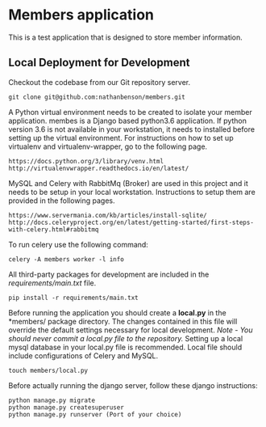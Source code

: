 Members application
====================

This is a test application that is designed to store member information.


Local Deployment for Development
--------------------------------

Checkout the codebase from our Git repository server.

```
git clone git@github.com:nathanbenson/members.git
```

A Python virtual environment needs to be created to isolate your member application.
membes is a Django based python3.6 application. If python version 3.6 is not
available in your workstation, it needs to installed before setting up the virtual environment. For instructions on how
to set up virtualenv and virtualenv-wrapper, go to the following page.

```
https://docs.python.org/3/library/venv.html
http://virtualenvwrapper.readthedocs.io/en/latest/
```

MySQL and Celery with RabbitMq (Broker) are used in this project and it needs to be setup in your local workstation.
Instructions to setup them are provided in the following pages.

```
https://www.servermania.com/kb/articles/install-sqlite/
http://docs.celeryproject.org/en/latest/getting-started/first-steps-with-celery.html#rabbitmq

```
To run celery use the following command:

```
celery -A members worker -l info

```

All third-party packages for development are included in the *requirements/main.txt* file.

```
pip install -r requirements/main.txt
```

Before running the application you should create a **local.py** in the *members/ package directory.
The changes contained in this file will override the default settings necessary for local development.
*Note - You should never commit a local.py file to the repository.*
Setting up a local mysql database in your local.py file is recommended.
Local file should include configurations of Celery and MySQL.

```
touch members/local.py
```

Before actually running the django server, follow these django instructions:

```
python manage.py migrate
python manage.py createsuperuser
python manage.py runserver (Port of your choice)
```
